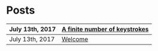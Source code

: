 # Posts

|July 13th, 2017|[A finite number of keystrokes](./finite_keystrokes.md)|
|---|---|
|July 13th, 2017|[Welcome](./welcome.md)|
